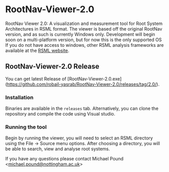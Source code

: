 # RootNav-Viewer-2.0
RootNav Viewer 2.0: A visualization and measurement tool for Root System Architectures in RSML format. The viewer is based off the original RootNav version, and as such is currently Windows only. Development will begin soon on a multi-platform version, but for now this is the only supported OS If you do not have access to windows, other RSML analysis frameworks are available at the [RSML website](https://rootsystemml.github.io/).

## RootNav-Viewer-2.0 Release 
You can get latest Release of [RootNav-Viewer-2.0.exe] (https://github.com/robail-yasrab/RootNav-Viewer-2.0/releases/tag/2.0/).

### Installation

Binaries are available in the `releases` tab. Alternatively, you can clone the repository and compile the code using Visual studio.

### Running the tool

Begin by running the viewer, you will need to select an RSML directory using the File -> Source menu options. After choosing a directory, you will be able to search, view and analyse root systems.

If you have any questions please contact Michael Pound <[michael.pound@nottingham.ac.uk](mailto:michael.pound@nottingham.ac.uk)>
